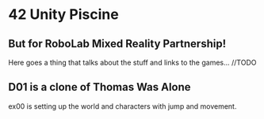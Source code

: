 # 42 Unity Piscine
## But for RoboLab Mixed Reality Partnership!

Here goes a thing that talks about the stuff and links to the games...
//TODO

## D01 is a clone of Thomas Was Alone
ex00 is setting up the world and characters with jump and movement.
